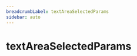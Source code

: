 ```yaml
---
breadcrumbLabel: textAreaSelectedParams
sidebar: auto
---
```


# textAreaSelectedParams

<ProxySummary/>

<ApiDocs/>
